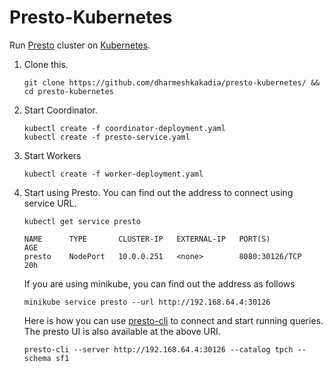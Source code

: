 Presto-Kubernetes
=================

Run [Presto](https://prestodb.io/) cluster on [Kubernetes](https://kubernetes.io/).

1. Clone this.

    ``
    git clone https://github.com/dharmeshkakadia/presto-kubernetes/ && cd presto-kubernetes
    ``

2. Start Coordinator.

    ```
    kubectl create -f coordinator-deployment.yaml 
    kubectl create -f presto-service.yaml
    ```

3. Start Workers

    ``
    kubectl create -f worker-deployment.yaml
    ``

4. Start using Presto. You can find out the address to connect using service URL. 

    ```
    kubectl get service presto

    NAME      TYPE       CLUSTER-IP   EXTERNAL-IP   PORT(S)          AGE
    presto    NodePort   10.0.0.251   <none>        8080:30126/TCP   20h
    ```

    If you are using minikube, you can find out the address as follows

    ``
    minikube service presto --url
    http://192.168.64.4:30126
    ``

    Here is how you can use [presto-cli](https://prestodb.io/docs/current/installation/cli.html) to connect and start running queries. The presto UI is also available at the above URI. 

    ``
    presto-cli --server http://192.168.64.4:30126 --catalog tpch --schema sf1
    ``